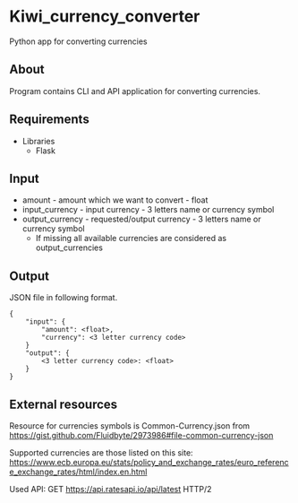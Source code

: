 # Kiwi_currency_converter
 Python app for converting currencies
## About
Program contains CLI and API application for converting currencies.

## Requirements
- Libraries
    - Flask
    
## Input
- amount - amount which we want to convert - float
- input_currency - input currency - 3 letters name or currency symbol
- output_currency - requested/output currency - 3 letters name or currency symbol
    - If missing all available currencies are considered as output_currencies
## Output
JSON file in following format.
```
{
    "input": { 
        "amount": <float>,
        "currency": <3 letter currency code>
    }
    "output": {
        <3 letter currency code>: <float>
    }
}
```

## External resources
Resource for currencies symbols is Common-Currency.json from https://gist.github.com/Fluidbyte/2973986#file-common-currency-json

Supported currencies are those listed on this site: https://www.ecb.europa.eu/stats/policy_and_exchange_rates/euro_reference_exchange_rates/html/index.en.html

Used API: GET https://api.ratesapi.io/api/latest HTTP/2
